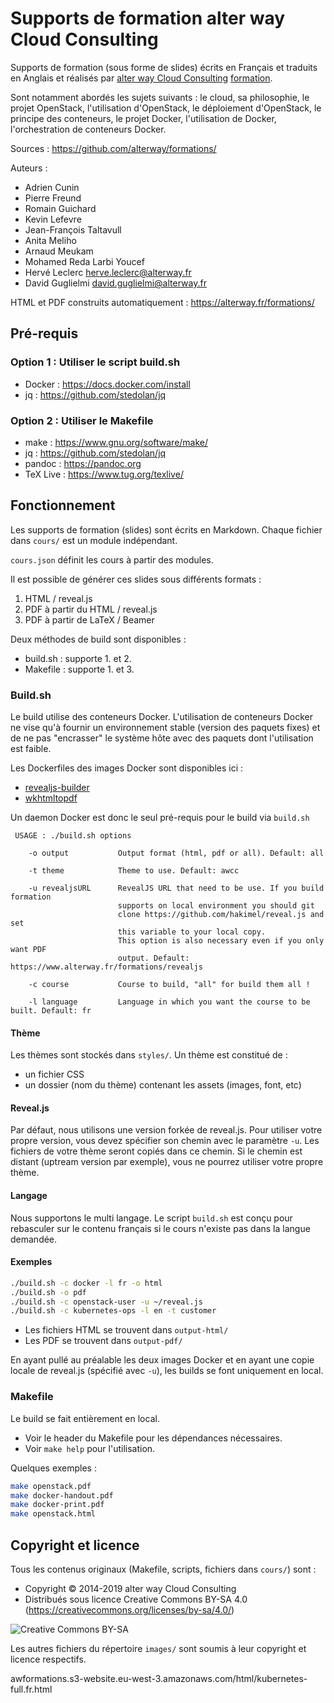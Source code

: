 # Supports de formation alter way Cloud Consulting

<!--
![Build Status](https://codebuild.eu-west-1.amazonaws.com/badges?uuid=eyJlbmNyeXB0ZWREYXRhIjoiUkRNdlZtY2JhbVlPb3ZJaDExeXlwT2hjRVhocmRVUGRQRnZtZCsyM0g4RGp2WHZKMzhUWUcxd0xSWVJncUNzRllCTFJBZmwrMTE5Q01iN0d5MEQ2aVZZPSIsIml2UGFyYW1ldGVyU3BlYyI6ImpzWHAzUXJDVUd5MlAxQzQiLCJtYXRlcmlhbFNldFNlcmlhbCI6MX0%3D&branch=master)
-->

Supports de formation (sous forme de slides) écrits en Français et traduits en Anglais et réalisés par [alter way Cloud Consulting](https://alterway.fr/)  [formation](https://formation.alterway.fr/cloud/).

Sont notamment abordés les sujets suivants : le cloud, sa philosophie, le projet OpenStack, l'utilisation d'OpenStack, le déploiement d'OpenStack, le principe des conteneurs, le projet Docker, l'utilisation de Docker, l'orchestration de conteneurs Docker.

Sources : <https://github.com/alterway/formations/>

Auteurs :

* Adrien Cunin
* Pierre Freund
* Romain Guichard
* Kevin Lefevre
* Jean-François Taltavull
* Anita Meliho
* Arnaud Meukam
* Mohamed Reda Larbi Youcef 
* Hervé Leclerc <herve.leclerc@alterway.fr>
* David Guglielmi <david.guglielmi@alterway.fr>

HTML et PDF construits automatiquement : <https://alterway.fr/formations/>

## Pré-requis


### Option 1 : Utiliser le script build.sh

* Docker : <https://docs.docker.com/install>
* jq : <https://github.com/stedolan/jq>

### Option 2 : Utiliser le Makefile

* make : <https://www.gnu.org/software/make/>
* jq : <https://github.com/stedolan/jq>
* pandoc : <https://pandoc.org>
* TeX Live : <https://www.tug.org/texlive/>

## Fonctionnement

Les supports de formation (slides) sont écrits en Markdown. Chaque fichier dans `cours/` est un module indépendant.

`cours.json` définit les cours à partir des modules.

Il est possible de générer ces slides sous différents formats :

1. HTML / reveal.js
2. PDF à partir du HTML / reveal.js
3. PDF à partir de LaTeX / Beamer

Deux méthodes de build sont disponibles :

* build.sh : supporte 1. et 2.
* Makefile : supporte 1. et 3.

### Build.sh

Le build utilise des conteneurs Docker.
L'utilisation de conteneurs Docker ne vise qu'à fournir un environnement stable (version des paquets fixes)
et de ne pas "encrasser" le système hôte avec des paquets dont l'utilisation est faible.

Les Dockerfiles des images Docker sont disponibles ici :

- [revealjs-builder](https://hub.docker.com/r/alterway/revealjs-builder)
- [wkhtmltopdf](https://hub.docker.com/r/alterway/wkhtmltopdf)

Un daemon Docker est donc le seul pré-requis pour le build via `build.sh`

```
 USAGE : ./build.sh options

    -o output           Output format (html, pdf or all). Default: all

    -t theme            Theme to use. Default: awcc

    -u revealjsURL      RevealJS URL that need to be use. If you build formation
                        supports on local environment you should git
                        clone https://github.com/hakimel/reveal.js and set
                        this variable to your local copy.
                        This option is also necessary even if you only want PDF
                        output. Default: https://www.alterway.fr/formations/revealjs

    -c course           Course to build, "all" for build them all !

    -l language         Language in which you want the course to be built. Default: fr
```

#### Thème

Les thèmes sont stockés dans `styles/`. Un thème est constitué de :

- un fichier CSS
- un dossier (nom du thème) contenant les assets (images, font, etc)

#### Reveal.js

Par défaut, nous utilisons une version forkée de reveal.js. Pour utiliser votre
propre version, vous devez spécifier son chemin avec le paramètre `-u`. Les
fichiers de votre thème seront copiés dans ce chemin. Si le chemin est distant
(uptream version par exemple), vous ne pourrez utiliser votre propre thème.

#### Langage

Nous supportons le multi langage. Le script `build.sh` est conçu pour
rebasculer sur le contenu français si le cours n'existe pas dans la langue
demandée.

#### Exemples


```bash
./build.sh -c docker -l fr -o html
./build.sh -o pdf
./build.sh -c openstack-user -u ~/reveal.js
./build.sh -c kubernetes-ops -l en -t customer
```

- Les fichiers HTML se trouvent dans `output-html/`
- Les PDF se trouvent dans `output-pdf/`

En ayant pullé au préalable les deux images Docker et en ayant une copie
locale de reveal.js (spécifié avec `-u`), les builds se font uniquement en
local.

### Makefile

Le build se fait entièrement en local.

* Voir le header du Makefile pour les dépendances nécessaires.
* Voir `make help` pour l'utilisation.

Quelques exemples :

```bash
make openstack.pdf
make docker-handout.pdf
make docker-print.pdf
make openstack.html
```

## Copyright et licence

Tous les contenus originaux (Makefile, scripts, fichiers dans `cours/`) sont :

* Copyright © 2014-2019 alter way Cloud Consulting
* Distribués sous licence Creative Commons BY-SA 4.0 (<https://creativecommons.org/licenses/by-sa/4.0/>)

![Creative Commons BY-SA](https://mirrors.creativecommons.org/presskit/buttons/88x31/png/by-sa.png)

Les autres fichiers du répertoire `images/` sont soumis à leur copyright et licence respectifs.

awformations.s3-website.eu-west-3.amazonaws.com/html/kubernetes-full.fr.html
